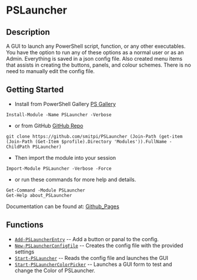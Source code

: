 # PSLauncher
 
## Description
A GUI to launch any PowerShell script, function, or any other executables. You have the option to run any of these options as a normal user or as an Admin. Everything is saved in a json config file. Also created menu items that assists in creating the buttons, panels, and colour schemes. There is no need to manually edit the config file.
 
## Getting Started
- Install from PowerShell Gallery [PS Gallery](https://www.powershellgallery.com/packages/PSLauncher)
```
Install-Module -Name PSLauncher -Verbose
```
- or from GitHub [GitHub Repo](https://github.com/smitpi/PSLauncher)
```
git clone https://github.com/smitpi/PSLauncher (Join-Path (get-item (Join-Path (Get-Item $profile).Directory 'Modules')).FullName -ChildPath PSLauncher)
```
- Then import the module into your session
```
Import-Module PSLauncher -Verbose -Force
```
- or run these commands for more help and details.
```
Get-Command -Module PSLauncher
Get-Help about_PSLauncher
```
Documentation can be found at: [Github_Pages](https://smitpi.github.io/PSLauncher)
 
## Functions
- [`Add-PSLauncherEntry`](https://smitpi.github.io/PSLauncher/Add-PSLauncherEntry) -- Add a button or panal to the config.
- [`New-PSLauncherConfigFile`](https://smitpi.github.io/PSLauncher/New-PSLauncherConfigFile) -- Creates the config file with the provided settings
- [`Start-PSLauncher`](https://smitpi.github.io/PSLauncher/Start-PSLauncher) -- Reads the config file and launches the GUI
- [`Start-PSLauncherColorPicker`](https://smitpi.github.io/PSLauncher/Start-PSLauncherColorPicker) -- Launches a GUI form to test and change the Color of PSLauncher.
